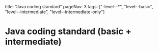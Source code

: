 <frontmatter>
title: "Java coding standard"
pageNav: 3
tags: ["-level--*", "level--basic", "level--intermediate", "level--intermediate-only"]
</frontmatter>

# Java coding standard (basic + intermediate)

<include src="rules-fragment.md" />




